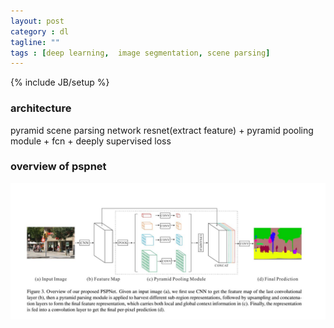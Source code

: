 ```yaml
---
layout: post
category : dl
tagline: ""
tags : [deep learning,  image segmentation, scene parsing]
---
```

{% include JB/setup %}

### architecture      

pyramid scene parsing network    resnet(extract feature) + pyramid pooling module +  fcn + deeply supervised loss


### overview of pspnet      


<img src="/assets/pics/overview.jpg" alt="overview"/>


